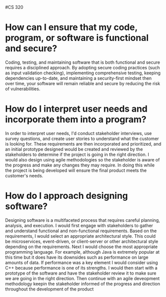 
#CS 320

# How can I ensure that my code, program, or software is functional and secure?

Coding, testing, and maintaining software that is both functional and secure requires a disciplined approach. By adopting secure coding practices (such as input validation checking), implementing comprehensive testing, keeping dependencies up-to-date, and maintaining a security-first mindset then over time, your software will remain reliable and secure by reducing the risk of vulnerabilities.  

# How do I interpret user needs and incorporate them into a program?
In order to interpret user needs, I'd conduct stakeholder interviews, use survey questions, and create user stories to understand what the customer is looking for. These requirements are then incorporated and prioritized, and an initial prototype designed would be created and reviewed by the stakeholders to determine if the project is going in the right direction. I would also design using agile methodologies so the stakeholder is aware of the progress and make any changes they may require. In doing this while the project is being developed will ensure the final product meets the customer's needs.

# How do I approach designing software?

Designing software is a multifaceted process that requires careful planning, analysis, and execution. I would first engage with stakeholders to gather and understand functional and non-functional requirements. Based on the requirements, I would select an appropriate architectural style. This could be microservices, event-driven, or client-server or other architectural style depending on the requirements. Next I would choose the most appropriate programming language. For example, although Java is extremely popular at this time but it does have its downsides such as performance on large amounts of data. If performance was a key element I would consider using C++ because performance is one of its strengths. I would then start with a prototype of the software and have the stakeholder review it to make sure we are going in the right direction. Then continue with an agile deveopment methodology keepin the stakeholder informed of the progress and direction throughout the development of the product
